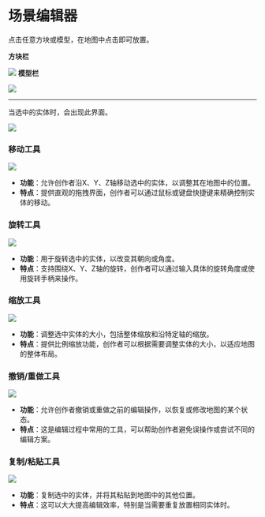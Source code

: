 # 场景编辑器

点击任意方块或模型，在地图中点击即可放置。

**方块栏**

![](/QQ20240913-101930.png)
**模型栏**

![](/QQ20240913-101947.png)

---
当选中的实体时，会出现此界面。

![](/QQ20240913-103250.png)

### 移动工具

![](/QQ20240913-103711.png)

* **功能**：允许创作者沿X、Y、Z轴移动选中的实体，以调整其在地图中的位置。
* **特点**：提供直观的拖拽界面，创作者可以通过鼠标或键盘快捷键来精确控制实体的移动。

### 旋转工具

![](/QQ20240913-103807.png)
* **功能**：用于旋转选中的实体，以改变其朝向或角度。
* **特点**：支持围绕X、Y、Z轴的旋转，创作者可以通过输入具体的旋转角度或使用旋转手柄来操作。

### 缩放工具

![](/QQ20240913-103822.png)
* **功能**：调整选中实体的大小，包括整体缩放和沿特定轴的缩放。
* **特点**：提供比例缩放功能，创作者可以根据需要调整实体的大小，以适应地图的整体布局。

### 撤销/重做工具

![](/QQ20240913-103915.png)
* **功能**：允许创作者撤销或重做之前的编辑操作，以恢复或修改地图的某个状态。
* **特点**：这是编辑过程中常用的工具，可以帮助创作者避免误操作或尝试不同的编辑方案。

### 复制/粘贴工具

![](/QQ20240913-103847.png)
* **功能**：复制选中的实体，并将其粘贴到地图中的其他位置。
* **特点**：这可以大大提高编辑效率，特别是当需要重复放置相同实体时。